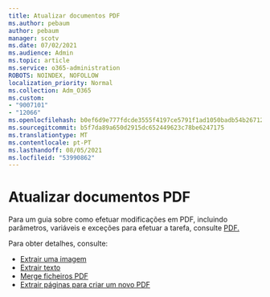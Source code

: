 ```yaml
---
title: Atualizar documentos PDF
ms.author: pebaum
author: pebaum
manager: scotv
ms.date: 07/02/2021
ms.audience: Admin
ms.topic: article
ms.service: o365-administration
ROBOTS: NOINDEX, NOFOLLOW
localization_priority: Normal
ms.collection: Adm_O365
ms.custom:
- "9007101"
- "12066"
ms.openlocfilehash: b0ef6d9e777fdcde3555f4197ce5791f1ad1050badb54b267129d2b1febe0e7c
ms.sourcegitcommit: b5f7da89a650d2915dc652449623c78be6247175
ms.translationtype: MT
ms.contentlocale: pt-PT
ms.lasthandoff: 08/05/2021
ms.locfileid: "53990862"
---
```

# <a name="update-pdf-documents"></a>Atualizar documentos PDF

Para um guia sobre como efetuar modificações em PDF, incluindo parâmetros, variáveis e exceções para efetuar a tarefa, consulte [PDF.](/power-automate/desktop-flows/actions-reference/pdf)

Para obter detalhes, consulte:

- [Extrair uma imagem](/power-automate/desktop-flows/actions-reference/pdf#pdf-actions)
- [Extrair texto](/power-automate/desktop-flows/actions-reference/pdf#extracttextfrompdfaction)
- [Merge ficheiros PDF](/power-automate/desktop-flows/actions-reference/pdf#mergefiles)
- [Extrair páginas para criar um novo PDF](/power-automate/desktop-flows/actions-reference/pdf#extractpages)
